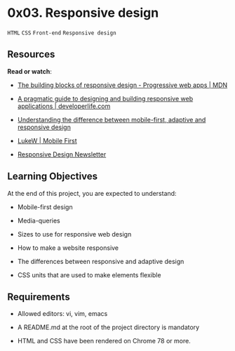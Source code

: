 0x03. Responsive design
=======================

`HTML` `CSS` `Front-end` `Responsive design`

Resources
---------

**Read or watch**:

*   [The building blocks of responsive design - Progressive web apps | MDN](https://intranet.alxswe.com/rltoken/o3EMSmw1WrNDSLJe3QcPIw)
    
*   [A pragmatic guide to designing and building responsive web applications | developerlife.com](https://intranet.alxswe.com/rltoken/kYMxBNgzzyb2s7ZkVa5HJA)
    
*   [Understanding the difference between mobile-first, adaptive and responsive design](https://intranet.alxswe.com/rltoken/V7x4ZBedCZlZa4n3HfolyA)
    
*   [LukeW | Mobile First](https://intranet.alxswe.com/rltoken/6CYunSvuxKo0aMHTXAMO3w)
    
*   [Responsive Design Newsletter](https://intranet.alxswe.com/rltoken/6SOmvi6vROzFLgKqSG-ODA)
    

Learning Objectives
-------------------

At the end of this project, you are expected to understand:

*   Mobile-first design
    
*   Media-queries
    
*   Sizes to use for responsive web design
    
*   How to make a website responsive
    
*   The differences between responsive and adaptive design
    
*   CSS units that are used to make elements flexible
    

Requirements
------------

*   Allowed editors: vi, vim, emacs
    
*   A README.md at the root of the project directory is mandatory
    
*   HTML and CSS have been rendered on Chrome 78 or more.
